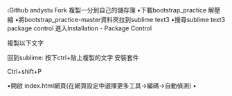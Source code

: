 &#9001;Github andystu  Fork 複製一分到自己的儲存簿
&bull;下載bootstrap_practice 解壓縮
&bull;將bootstrap_practice-master資料夾拉到sublime text3
&bull;搜尋sublime text3 package control  進入Installation - Package Control

複製以下文字

回到sublime: 按下ctrl+貼上複製的文字
安裝套件

Ctrl+shift+P



&bull;開啟 index.html網頁(在網頁設定中選擇更多工具&rarr;編碼&rarr;自動偵測)
&bull;
